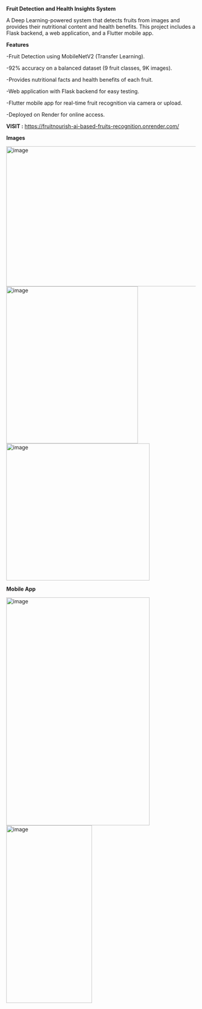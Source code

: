 **Fruit Detection and Health Insights System**

A Deep Learning-powered system that detects fruits from images and provides their nutritional content and health benefits.
This project includes a Flask backend, a web application, and a Flutter mobile app.

**Features**

-Fruit Detection using MobileNetV2 (Transfer Learning).

-92% accuracy on a balanced dataset (9 fruit classes, 9K images).

-Provides nutritional facts and health benefits of each fruit.

-Web application with Flask backend for easy testing.

-Flutter mobile app for real-time fruit recognition via camera or upload.

-Deployed on Render for online access.

**VISIT :**    https://fruitnourish-ai-based-fruits-recognition.onrender.com/

**Images**

<img width="1074" height="373" alt="image" src="https://github.com/user-attachments/assets/c1b4d3b1-0853-4522-9d2e-78fdfaed2cdf" />
<img width="350" height="418" alt="image" src="https://github.com/user-attachments/assets/d3b05fb6-95f3-4deb-bfb7-8ef871a090f2" />
<img width="381" height="365" alt="image" src="https://github.com/user-attachments/assets/224f56af-5a2f-47b2-8498-1a9a1e1e7c5d" />

 **Mobile App** 
 
<img width="381" height="607" alt="image" src="https://github.com/user-attachments/assets/b5cc6dd7-0e07-45ec-9f32-16aa5fcec1ba" />
<img width="228" height="473" alt="image" src="https://github.com/user-attachments/assets/28560efe-1a61-4631-904e-ff5f6135dfb1" />




